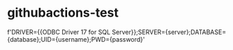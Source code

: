 # githubactions-test

f'DRIVER={{ODBC Driver 17 for SQL Server}};SERVER={server};DATABASE={database};UID={username};PWD={password}'
